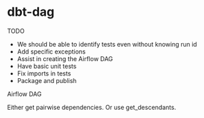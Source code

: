 # dbt-dag

TODO

- We should be able to identify tests even without knowing run id
- Add specific exceptions
- Assist in creating the Airflow DAG
- Have basic unit tests
- Fix imports in tests
- Package and publish

Airflow DAG

Either get pairwise dependencies. Or use get_descendants. 